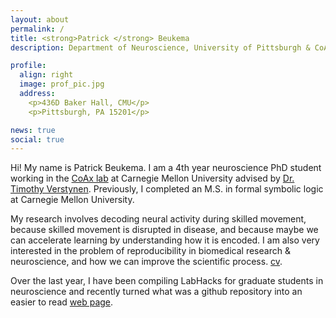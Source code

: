 ```yaml
---
layout: about
permalink: /
title: <strong>Patrick </strong> Beukema
description: Department of Neuroscience, University of Pittsburgh & CoAxLab, Carnegie Mellon University

profile:
  align: right
  image: prof_pic.jpg
  address: 
    <p>436D Baker Hall, CMU</p>
    <p>Pittsburgh, PA 15201</p>

news: true
social: true
---
```


Hi! My name is Patrick Beukema. I am a 4th year neuroscience PhD student working in the [CoAx lab](http://www.psy.cmu.edu/~coaxlab/) at Carnegie Mellon University advised by [Dr. Timothy Verstynen](https://www.cmu.edu/dietrich/psychology/people/core-training-faculty/verstynen-timothy.html). Previously, I completed an M.S. in formal symbolic logic at Carnegie Mellon University. 

My research involves decoding neural activity during skilled movement, because skilled movement is disrupted in disease, and because maybe we can accelerate learning by understanding how it is encoded. I am also very interested in the problem of reproducibility in biomedical research & neuroscience, and how we can improve the scientific process. [cv](http://www.psy.cmu.edu/~coaxlab/resumes/beukema.pdf).

Over the last year, I have been compiling LabHacks for graduate students in neuroscience and recently turned what was a github repository into an easier to read [web page](https://pbeukema.github.io/LabHacks/). 
